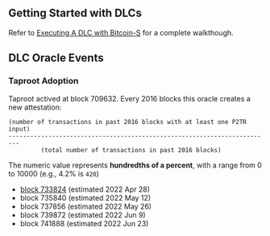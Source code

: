 ## Getting Started with DLCs

Refer to [Executing A DLC with Bitcoin-S](https://bitcoin-s.org/docs/wallet/dlc) for a complete walkthough.

## DLC Oracle Events

### Taproot Adoption

Taproot actived at block 709632. Every 2016 blocks this oracle creates a new attestation:
```
(number of transactions in past 2016 blocks with at least one P2TR input)
-------------------------------------------------------------------------
         (total number of transactions in past 2016 blocks)
```
The numeric value represents **hundredths of a percent**, with a range from 0 to 10000 (e.g., 4.2% is `420`)

- [block 733824](https://oracle.suredbits.com/announcement/131b1ab7acf248003fbec0884e9c71378d0797595fc76623f5da5b606a455a09) (estimated 2022 Apr 28)
- block 735840 (estimated 2022 May 12)
- block 737856 (estimated 2022 May 26)
- block 739872 (estimated 2022 Jun 9)
- block 741888 (estimated 2022 Jun 23)

<script data-goatcounter="https://cryptoanarchyparty.goatcounter.com/count" async src="//gc.zgo.at/count.js"></script>
